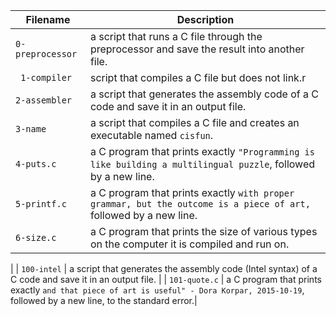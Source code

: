 
| Filename | Description |
| -------- | ----------- |
| `0-preprocessor` | a script that runs a C file through the preprocessor and save the result into another file. |
| ` 1-compiler` |  script that compiles a C file but does not link.r |
| `2-assembler` | a script that generates the assembly code of a C code and save it in an output file. |
| `3-name` | a script that compiles a C file and creates an executable named `cisfun`. |
| `4-puts.c` |  a C program that prints exactly `"Programming is like building a multilingual puzzle`, followed by a new line. |
| `5-printf.c` |  a C program that prints exactly `with proper grammar, but the outcome is a piece of art,` followed by a new line. |
| `6-size.c` | a C program that prints the size of various types on the computer it is compiled and run on.
|
| `100-intel` | a script that generates the assembly code (Intel syntax) of a C code and save it in an output file. |
| `101-quote.c` | a C program that prints exactly `and that piece of art is useful" - Dora Korpar, 2015-10-19`, followed by a new line, to the standard error.|
